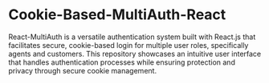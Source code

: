 # Cookie-Based-MultiAuth-React
React-MultiAuth is a versatile authentication system built with React.js that facilitates secure, cookie-based login for multiple user roles, specifically agents and customers. This repository showcases an intuitive user interface that handles authentication processes while ensuring protection and privacy through secure cookie management.
